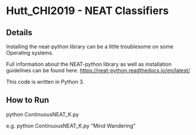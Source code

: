 # Hutt_CHI2019 - NEAT Classifiers


## Details
Installing the neat-python library can be a little troublesome on some Operating systems.

Full information about the NEAT-python library as well as installation guidelines can be found here. https://neat-python.readthedocs.io/en/latest/

This code is written in Python 3.

## How to Run
python ContinuousNEAT_K.py <AffectiveState>

e.g. python ContinuousNEAT_K.py "Mind Wandering"
